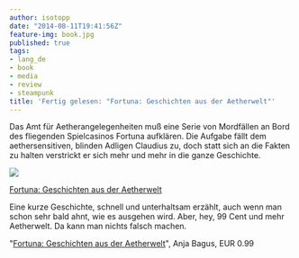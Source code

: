 ```yaml
---
author: isotopp
date: "2014-08-11T19:41:56Z"
feature-img: book.jpg
published: true
tags:
- lang_de
- book
- media
- review
- steampunk
title: 'Fertig gelesen: "Fortuna: Geschichten aus der Aetherwelt"'
---
```

Das Amt für Aetherangelegenheiten muß eine Serie von Mordfällen an Bord des fliegenden Spielcasinos Fortuna aufklären. Die Aufgabe fällt dem aethersensitiven, blinden Adligen Claudius zu, doch statt sich an die Fakten zu halten verstrickt er sich mehr und mehr in die ganze Geschichte.

[![](https://blog.koehntopp.info/uploads/2014/08/fortuna.jpg)](https://www.amazon.de/Fortuna-Geschichten-Aetherwelt-Anja-Bagus-ebook/dp/B00KWE1YTK)

[Fortuna: Geschichten aus der Aetherwelt](https://www.amazon.de/Fortuna-Geschichten-Aetherwelt-Anja-Bagus-ebook/dp/B00KWE1YTK)

Eine kurze Geschichte, schnell und unterhaltsam erzählt, auch wenn man schon sehr bald ahnt, wie es ausgehen wird. Aber, hey, 99 Cent und mehr Aetherwelt. Da kann man nichts falsch machen.

"[Fortuna: Geschichten aus der Aetherwelt](https://www.amazon.de/Fortuna-Geschichten-Aetherwelt-Anja-Bagus-ebook/dp/B00KWE1YTK)", Anja Bagus, EUR 0.99
